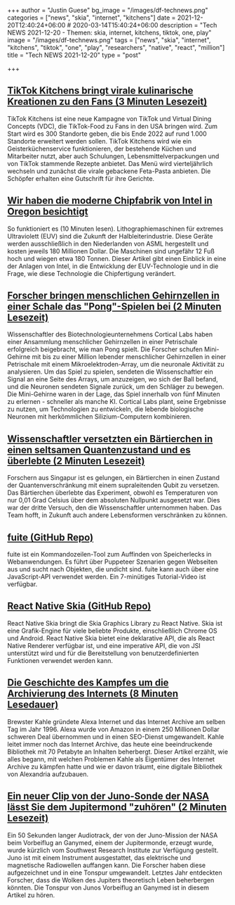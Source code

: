 +++
author = "Justin Guese"
bg_image = "/images/df-technews.png"
categories = ["news", "skia", "internet", "kitchens"]
date = 2021-12-20T12:40:24+06:00 # 2020-03-14T15:40:24+06:00
description = "Tech NEWS 2021-12-20 - Themen: skia, internet, kitchens, tiktok, one, play"
image = "/images/df-technews.png"
tags = ["news", "skia", "internet", "kitchens", "tiktok", "one", "play", "researchers", "native", "react", "million"]
title = "Tech NEWS 2021-12-20"
type = "post"

+++

## [TikTok Kitchens bringt virale kulinarische Kreationen zu den Fans (3 Minuten Lesezeit)](https://www.theverge.com/2021/12/19/22845154/tiktok-kitchens-viral-food-ghost-kitchens)

 TikTok Kitchens ist eine neue Kampagne von TikTok und Virtual Dining Concepts (VDC), die TikTok-Food zu Fans in den USA bringen wird. Zum Start wird es 300 Standorte geben, die bis Ende 2022 auf rund 1.000 Standorte erweitert werden sollen. TikTok Kitchens wird wie ein Geisterküchenservice funktionieren, der bestehende Küchen und Mitarbeiter nutzt, aber auch Schulungen, Lebensmittelverpackungen und von TikTok stammende Rezepte anbietet. Das Menü wird vierteljährlich wechseln und zunächst die virale gebackene Feta-Pasta anbieten. Die Schöpfer erhalten eine Gutschrift für ihre Gerichte.

## [Wir haben die moderne Chipfabrik von Intel in Oregon besichtigt](https://www.protocol.com/enterprise/intel-euv-fab-chips)

 So funktioniert es (10 Minuten lesen). Lithographiemaschinen für extremes Ultraviolett (EUV) sind die Zukunft der Halbleiterindustrie. Diese Geräte werden ausschließlich in den Niederlanden von ASML hergestellt und kosten jeweils 180 Millionen Dollar. Die Maschinen sind ungefähr 12 Fuß hoch und wiegen etwa 180 Tonnen. Dieser Artikel gibt einen Einblick in eine der Anlagen von Intel, in die Entwicklung der EUV-Technologie und in die Frage, wie diese Technologie die Chipfertigung verändert.

## [Forscher bringen menschlichen Gehirnzellen in einer Schale das "Pong"-Spielen bei (2 Minuten Lesezeit)](https://futurism.com/the-byte/brain-cells-play-pong)

 Wissenschaftler des Biotechnologieunternehmens Cortical Labs haben einer Ansammlung menschlicher Gehirnzellen in einer Petrischale erfolgreich beigebracht, wie man Pong spielt. Die Forscher schufen Mini-Gehirne mit bis zu einer Million lebender menschlicher Gehirnzellen in einer Petrischale mit einem Mikroelektroden-Array, um die neuronale Aktivität zu analysieren. Um das Spiel zu spielen, sendeten die Wissenschaftler ein Signal an eine Seite des Arrays, um anzuzeigen, wo sich der Ball befand, und die Neuronen sendeten Signale zurück, um den Schläger zu bewegen. Die Mini-Gehirne waren in der Lage, das Spiel innerhalb von fünf Minuten zu erlernen - schneller als manche KI. Cortical Labs plant, seine Ergebnisse zu nutzen, um Technologien zu entwickeln, die lebende biologische Neuronen mit herkömmlichen Silizium-Computern kombinieren.

## [Wissenschaftler versetzten ein Bärtierchen in einen seltsamen Quantenzustand und es überlebte (2 Minuten Lesezeit)](https://www.unilad.co.uk/science/scientists-put-a-tardigrade-in-a-strange-quantum-state-and-it-survived/)

 Forschern aus Singapur ist es gelungen, ein Bärtierchen in einen Zustand der Quantenverschränkung mit einem supraleitenden Qubit zu versetzen. Das Bärtierchen überlebte das Experiment, obwohl es Temperaturen von nur 0,01 Grad Celsius über dem absoluten Nullpunkt ausgesetzt war. Dies war der dritte Versuch, den die Wissenschaftler unternommen haben. Das Team hofft, in Zukunft auch andere Lebensformen verschränken zu können.

## [fuite (GitHub Repo)](https://github.com/nolanlawson/fuite)

 fuite ist ein Kommandozeilen-Tool zum Auffinden von Speicherlecks in Webanwendungen. Es führt über Puppeteer Szenarien gegen Webseiten aus und sucht nach Objekten, die undicht sind. fuite kann auch über eine JavaScript-API verwendet werden. Ein 7-minütiges Tutorial-Video ist verfügbar.

## [React Native Skia (GitHub Repo)](https://github.com/Shopify/react-native-skia)

 React Native Skia bringt die Skia Graphics Library zu React Native. Skia ist eine Grafik-Engine für viele beliebte Produkte, einschließlich Chrome OS und Android. React Native Skia bietet eine deklarative API, die als React Native Renderer verfügbar ist, und eine imperative API, die von JSI unterstützt wird und für die Bereitstellung von benutzerdefinierten Funktionen verwendet werden kann.

## [Die Geschichte des Kampfes um die Archivierung des Internets (8 Minuten Lesedauer)](https://www.techradar.com/news/the-story-of-the-fight-to-archive-the-internet)

 Brewster Kahle gründete Alexa Internet und das Internet Archive am selben Tag im Jahr 1996. Alexa wurde von Amazon in einem 250 Millionen Dollar schweren Deal übernommen und in einen SEO-Dienst umgewandelt. Kahle leitet immer noch das Internet Archive, das heute eine beeindruckende Bibliothek mit 70 Petabyte an Inhalten beherbergt. Dieser Artikel erzählt, wie alles begann, mit welchen Problemen Kahle als Eigentümer des Internet Archive zu kämpfen hatte und wie er davon träumt, eine digitale Bibliothek von Alexandria aufzubauen.

## [Ein neuer Clip von der Juno-Sonde der NASA lässt Sie dem Jupitermond "zuhören" (2 Minuten Lesezeit)](https://interestingengineering.com/juno-probe-lets-you-listen-to-jupiters-moon)

 Ein 50 Sekunden langer Audiotrack, der von der Juno-Mission der NASA beim Vorbeiflug an Ganymed, einem der Jupitermonde, erzeugt wurde, wurde kürzlich vom Southwest Research Institute zur Verfügung gestellt. Juno ist mit einem Instrument ausgestattet, das elektrische und magnetische Radiowellen auffangen kann. Die Forscher haben diese aufgezeichnet und in eine Tonspur umgewandelt. Letztes Jahr entdeckten Forscher, dass die Wolken des Jupiters theoretisch Leben beherbergen könnten. Die Tonspur von Junos Vorbeiflug an Ganymed ist in diesem Artikel zu hören.

